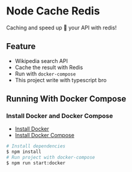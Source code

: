 # Node Cache Redis

Caching and speed up :rocket: your API with redis!

## Feature

- Wikipedia search API
- Cache the result with Redis
- Run with ```docker-compose```
- This project write with typescript bro

## Running With Docker Compose

### Install Docker and Docker Compose

- [Install Docker](https://www.digitalocean.com/community/tutorials/how-to-install-and-use-docker-on-ubuntu-18-04)
- [Install Docker Compose](https://www.digitalocean.com/community/tutorials/how-to-install-docker-compose-on-ubuntu-18-04)

```bash
# Install dependencies
$ npm install
# Run project with docker-compose
$ npm run start:docker
```
